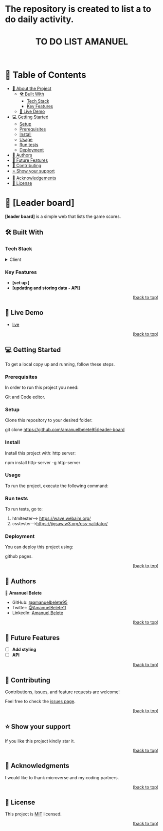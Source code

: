 <a name="readme-top"></a>

# The repository is created to list a to do daily activity.

<div align="center">
  <!-- You are encouraged to replace this logo with your own! Otherwise you can also remove it. -->
  <h1><b>TO DO LIST AMANUEL</b></h1>
  <br/>

</div>

<!-- TABLE OF CONTENTS -->

# 📗 Table of Contents

- [📖 About the Project](#about-project)
  - [🛠 Built With](#built-with)
    - [Tech Stack](#tech-stack)
    - [Key Features](#key-features)
  - [🚀 Live Demo](#live-demo)
- [💻 Getting Started](#getting-started)
  - [Setup](#setup)
  - [Prerequisites](#prerequisites)
  - [Install](#install)
  - [Usage](#usage)
  - [Run tests](#run-tests)
  - [Deployment](#triangular_flag_on_post-deployment)
- [👥 Authors](#authors)
- [🔭 Future Features](#future-features)
- [🤝 Contributing](#contributing)
- [⭐️ Show your support](#support)
- [🙏 Acknowledgements](#acknowledgements)
- [📝 License](#license)

<!-- PROJECT DESCRIPTION -->

# 📖 [Leader board] <a name="about-project"></a>

**[leader board]** is a simple web that lists the game scores.

## 🛠 Built With <a name="built-with"></a>

### Tech Stack <a name="tech-stack"></a>

<details>
  <summary>Client</summary>
  <ul>
    <li><a href="https://www.quackit.com/html/codes/html_code_library.cfm">Html</a></li>
    <li><a href="https://www.w3docs.com/course/css-the-complete-guide-2020-incl-flexbox-grid-sass">css</a></li>
    <li><a href="https://jquery.com/">Javascript</a></li>
  </ul>
</details>

<!-- Features -->

### Key Features <a name="key-features"></a>

- **[set up ]**
- **[updating and storing data - API]**

<p align="right">(<a href="#readme-top">back to top</a>)</p>

<!-- LIVE DEMO -->

## 🚀 Live Demo <a name="live-demo"></a>

- [live](https://github.com/amanuelbelete95/leader-board/src)

<p align="right">(<a href="#readme-top">back to top</a>)</p>

<!-- GETTING STARTED -->

## 💻 Getting Started <a name="getting-started"></a>

To get a local copy up and running, follow these steps.

### Prerequisites

In order to run this project you need:

Git and Code editor.

<!--
Example command:

```sh
 gem install rails
```
 -->

### Setup

Clone this repository to your desired folder:

git clone https://github.com/amanuelbelete95/leader-board

<!--
Example commands:

```sh
  cd my-folder
  git clone git@github.com:myaccount/my-project.git
```
--->

### Install

Install this project with:
http server:

npm install http-server -g
http-server

<!--
Example command:

```sh
  cd my-project
  gem install
```
--->

### Usage

To run the project, execute the following command:

<!--
Example command:

```sh
  rails server
```
--->

### Run tests

To run tests, go to:

1. htmltester--> https://wave.webaim.org/
2. csstester-->https://jigsaw.w3.org/css-validator/

<!--
Example command:

```sh
  bin/rails test test/models/article_test.rb
```
--->

### Deployment

You can deploy this project using:

github pages.

<!--
Example:

```sh

```
 -->

<p align="right">(<a href="#readme-top">back to top</a>)</p>

<!-- AUTHORS -->

## 👥 Authors <a name="authors"></a>

👤 **Amanuel Belete**

- GitHub: [@amanuelbelete95](https://github.com/amanuelbelete95)
- Twitter: [@AmanuelBelete11](https://twitter.com/AmanuelBelete11)
- LinkedIn: [Amanuel Belete](https://www.linkedin.com/in/amanuel-belete-292994194/)

<p align="right">(<a href="#readme-top">back to top</a>)</p>

<!-- FUTURE FEATURES -->

## 🔭 Future Features <a name="future-features"></a>

- [ ] **Add styling**
- [ ] **API**

<p align="right">(<a href="#readme-top">back to top</a>)</p>

<!-- CONTRIBUTING -->

## 🤝 Contributing <a name="contributing"></a>

Contributions, issues, and feature requests are welcome!

Feel free to check the [issues page](https://github.com/amanuelbelete95/leader-board/issues).

<p align="right">(<a href="#readme-top">back to top</a>)</p>

<!-- SUPPORT -->

## ⭐️ Show your support <a name="support"></a>

If you like this project kindly star it.

<p align="right">(<a href="#readme-top">back to top</a>)</p>

<!-- ACKNOWLEDGEMENTS -->

## 🙏 Acknowledgments <a name="acknowledgements"></a>

I would like to thank microverse and my coding partners.

<p align="right">(<a href="#readme-top">back to top</a>)</p>

<!-- LICENSE -->

## 📝 License <a name="license"></a>

This project is [MIT](./MIT.md) licensed.

<p align="right">(<a href="#readme-top">back to top</a>)</p>
